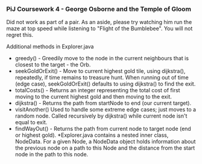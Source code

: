 ### PiJ Coursework 4 - George Osborne and the Temple of Gloom
Did not work as part of a pair.
As an aside, please try watching him run the maze at top speed while listening
to "Flight of the Bumblebee". You will not regret this.

Additional methods in Explorer.java
* greedy() - Greedily move to the node in the current neighbours that is closest to the target - the Orb.
* seekGoldOrExit() - Move to current highest gold tile, using dijkstra(), repeatedly, if time remains to treasure hunt. When running out of time (edge case), seekGoldOrExit() defaults to using dijkstra() to find the exit.
* totalCosts() - Returns an integer representing the total cost of first moving to the current highest gold and then moving to the exit.
* dijkstra() - Returns the path from startNode to end (our current target).
* visitAnother() Used to handle some extreme edge cases; just moves to a random node. Called recursively by dijkstra() while current node isn't equal to exit.
* findWayOut() - Returns the path from current node to target node (end or highest gold).
*Explorer.java contains a nested inner class, NodeData. For a given Node, a NodeData object holds information about the previous node on a path to this Node and the distance from the start node in the path to this node.